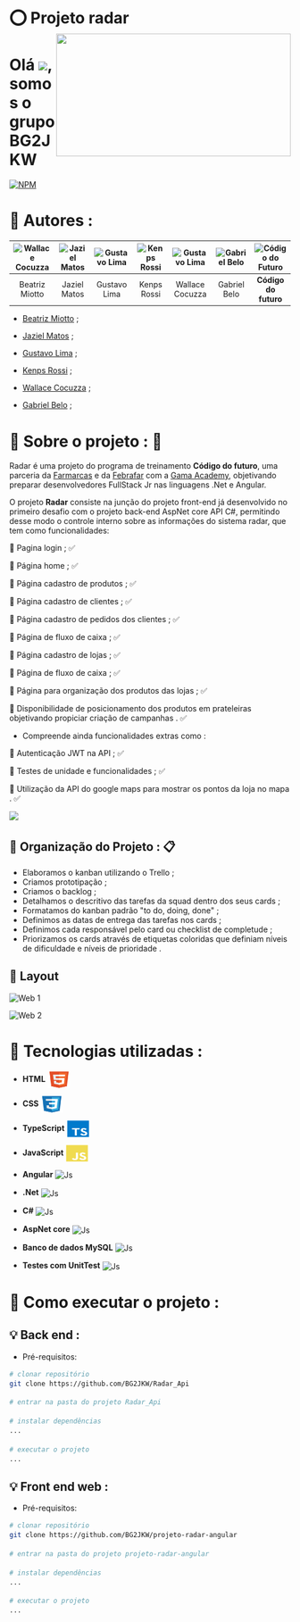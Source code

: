 # :o: Projeto radar <img align="right" width="420em" height="220em" src="https://www.farmarcas.com.br/wp-content/uploads/2022/10/9I1A7279.jpg"/>
<h1 align="left">Olá <img src="https://raw.githubusercontent.com/kaueMarques/kaueMarques/master/hi.gif" height="30px">, somos o grupo BG2JKW</h1>
<p align="left"> </p>




[![NPM](https://img.shields.io/npm/l/react)](https://github.LICENSE) 













#  :large_orange_diamond: Autores :



| ![Wallace Cocuzza](https://media.licdn.com/dms/image/sync/C4D27AQEACPBNfVcchQ/articleshare-shrink_480/0/1674227017412?e=1675047600&v=beta&t=CEy9xJGrShtZb5e5KkKwGxT9WrFCObRBs7Ndmn7w4eA) | ![Jaziel Matos](https://media.licdn.com/dms/image/C5603AQEqurAr_-8i9Q/profile-displayphoto-shrink_800_800/0/1642633590068?e=1680134400&v=beta&t=7u9cWp0N35FaO7vfXSxmTqr_TzVeoBcv_OMkd32iRQ8) |![Gustavo Lima](https://ca.slack-edge.com/T046RUYBTSB-U047TUNGUDT-2695545744d1-512)|![Kenps Rossi](https://ca.slack-edge.com/T046RUYBTSB-U047WQWEA1H-5a05130874cc-512)  | ![Gustavo Lima ](https://media.licdn.com/dms/image/C4E03AQGkm2k22S5VQw/profile-displayphoto-shrink_800_800/0/1517262106727?e=1680134400&v=beta&t=ZTuZxSjfUKMhBtbtFd99nNMdJUQHZ7QJdmOnUKtL-FQ) |![Gabriel Belo](https://media.licdn.com/dms/image/C4D03AQFDscDnlS2TvA/profile-displayphoto-shrink_800_800/0/1612390311191?e=1680134400&v=beta&t=dm-hHVLgFtVoIxpzpqHS2BWpW-_xYYj-Q9l7OlRrQbg)| ![Código do Futuro](https://imgur.com/LSORhfc.png) 
|:--:|:--:|:--:|:--:|:--:|:--:|:--:|
|Beatriz Miotto|Jaziel Matos|Gustavo Lima|Kenps Rossi|Wallace Cocuzza|Gabriel Belo|**Código do futuro**|


- [Beatriz Miotto](https://www.linkedin.com/in/beatriz-miotto-8025b7200/) ;

- [Jaziel Matos](https://www.linkedin.com/in/jaziel-matos-7b7256212/) ;
 
- [Gustavo Lima](https://www.linkedin.com/in/gustavo-salgado-lima/) ;
 
- [Kenps Rossi](https://www.linkedin.com/in/kenps-adv-dev/) ;
 
- [Wallace Cocuzza](https://www.linkedin.com/in/wcocuzza/) ;
 
- [Gabriel Belo](https://www.linkedin.com/in/gabriel-b-218975121/) ;



#  :large_orange_diamond: Sobre o projeto :  :bookmark_tabs:



Radar é uma projeto do programa de treinamento **Código do futuro**, uma parceria da
[Farmarcas](https://www.farmarcas.com.br/ "Site da Da Farmarcas") e da [Febrafar](https://www.febrafar.com.br/ "Site da Da Febrafar") com a [Gama Academy](https://www.gama.academy/ "Site da Da Gama Academy"), objetivando preparar desenvolvedores FullStack Jr nas linguagens .Net e Angular.

O projeto **Radar** consiste na junção do projeto front-end já desenvolvido no primeiro desafio com o projeto back-end AspNet core API C#, permitindo desse modo o controle interno
sobre as informações do sistema radar, que tem como funcionalidades:

:small_orange_diamond: Pagina login ;  :white_check_mark:                                                

:small_orange_diamond: Página home ;  :white_check_mark:

:small_orange_diamond: Página cadastro de produtos ; :white_check_mark:

:small_orange_diamond: Página cadastro de clientes ; :white_check_mark:

:small_orange_diamond: Página cadastro de pedidos dos clientes ; :white_check_mark:

:small_orange_diamond: Página de fluxo de caixa ; :white_check_mark:

:small_orange_diamond: Página cadastro de lojas ; :white_check_mark:

:small_orange_diamond: Página de fluxo de caixa ; :white_check_mark:

:small_orange_diamond: Página para organização dos produtos das lojas ; :white_check_mark:

:small_orange_diamond: Disponibilidade de posicionamento dos produtos em prateleiras objetivando propiciar criação de campanhas . :white_check_mark:

- Compreende ainda funcionalidades extras como :

:small_orange_diamond: Autenticação JWT na API ; :white_check_mark:

:small_orange_diamond: Testes de unidade e funcionalidades ; :white_check_mark:

:small_orange_diamond: Utilização da API do google maps para mostrar os pontos da loja no mapa . :white_check_mark:




 <a href="https://www.youtube.com/" target="_blank"><img src="https://img.shields.io/badge/YouTube-FF0000?style=for-the-badge&logo=youtube&logoColor=white" target="_blank"></a>



##  :large_orange_diamond: Organização do Projeto :  :clipboard:
- Elaboramos o kanban utilizando o Trello ;
- Criamos prototipação ;
- Criamos o backlog ;
- Detalhamos o descritivo das tarefas da squad dentro dos seus cards ;
- Formatamos do kanban padrão "to do, doing, done" ;
- Definimos as datas de entrega das tarefas nos cards ;
- Definimos cada responsável pelo card ou checklist de completude ;
- Priorizamos os cards através de etiquetas coloridas que definiam níveis de dificuldade e níveis de prioridade .


##  :large_orange_diamond: Layout

![Web 1](https://github.png)

![Web 2](https://github.png)





#  :large_orange_diamond: Tecnologias utilizadas :


- **HTML**   <img align="center" alt="HTML" height="30" width="40" src="https://raw.githubusercontent.com/devicons/devicon/master/icons/html5/html5-original.svg">


- **CSS**  <img align="center" alt="CSS" height="30" width="40" src="https://raw.githubusercontent.com/devicons/devicon/master/icons/css3/css3-original.svg">


- **TypeScript**    <img align="center" alt="Ts" height="30" width="40" src="https://raw.githubusercontent.com/devicons/devicon/master/icons/typescript/typescript-plain.svg">

- **JavaScript** <img align="center" alt="Js" height="30" width="40" src="https://raw.githubusercontent.com/devicons/devicon/master/icons/javascript/javascript-plain.svg">


- **Angular**  <img align="center" alt="Js" height="30" width="40" src="https://cdn4.iconfinder.com/data/icons/logos-and-brands/512/21_Angular_logo_logos-512.png">


- **.Net** <img align="center" alt="Js" height="30" width="40" src="https://img.shields.io/badge/.NET-5C2D91?style=for-the-badge&logo=.net&logoColor=white">


- **C#**   <img align="center" alt="Js" height="30" width="40" src="https://img.shields.io/badge/C%23-239120?style=for-the-badge&logo=c-sharp&logoColor=white">


- **AspNet core**  <img align="center" alt="Js" height="30" width="40" src="https://ih0.redbubble.net/image.366684650.5673/flat,800x800,075,f.u1.jpg">


- **Banco de dados MySQL** <img align="center" alt="Js" height="30" width="40" src="https://findicons.com/files/icons/977/rrze/720/database_mysql.png">

         
- **Testes com UnitTest** <img align="center" alt="Js" height="30" width="40" src="https://i.ytimg.com/vi/cdxRMjYDrmg/maxresdefault.jpg">   
        


#  :large_orange_diamond: Como executar o projeto :

##  :bulb: Back end :
- Pré-requisitos: 

```bash
# clonar repositório
git clone https://github.com/BG2JKW/Radar_Api

# entrar na pasta do projeto Radar_Api

# instalar dependências
...

# executar o projeto
...
```

##  :bulb: Front end web :
- Pré-requisitos: 

```bash
# clonar repositório
git clone https://github.com/BG2JKW/projeto-radar-angular

# entrar na pasta do projeto projeto-radar-angular

# instalar dependências
...

# executar o projeto
...
```
